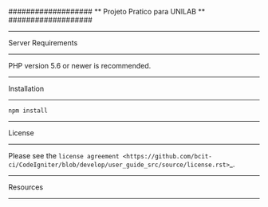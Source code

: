 ###################
** Projeto Pratico para UNILAB **
###################

*******************
Server Requirements
*******************

PHP version 5.6 or newer is recommended.

************
Installation
************

`
npm install
`

*******
License
*******

Please see the `license
agreement <https://github.com/bcit-ci/CodeIgniter/blob/develop/user_guide_src/source/license.rst>`_.

*********
Resources
*********

